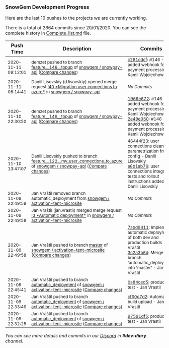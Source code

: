 
### SnowGem Development Progress

Here are the last 10 pushes to the projects we are currently working.

There is a total of 2664 commits since 20/01/2020. You can see the complete history in
 [Complete_list.md](Complete_list.md) file.

| Push Time | Description | Commits |
| --- | --- | --- |
| <sub>2020-11-11 09:12:01</sub> | <sub>demzet pushed to branch [feature\_\_146\_\_topup](https://gitlab.com/snowgem/snowpay-api/commits/feature__146__topup) of [snowgem / snowpay\-api](https://gitlab.com/snowgem/snowpay-api) ([Compare changes](https://gitlab.com/snowgem/snowpay-api/compare/2a49e050b267b3cf251eac1812bf10345f841769...c281cdcf228f770c3e1d2a89f475d6bd5f7e869a))</sub> | <sub>[c281cdcf](https://gitlab.com/snowgem/snowpay-api/-/commit/c281cdcf228f770c3e1d2a89f475d6bd5f7e869a): #146 - added webhook for payment processing - Kamil Wojciechowski</sub> |
| <sub>2020-11-11 08:14:41</sub> | <sub>Daniil Lisovskiy (d.lisovskiy) opened merge request [\!40 \*Migration user connections to azure\*](https://gitlab.com/snowgem/snowpay-api/-/merge_requests/40) in [snowgem / snowpay\-api](https://gitlab.com/snowgem/snowpay-api)</sub> | <sub>_No Commits_</sub> |
| <sub>2020-11-10 22:30:50</sub> | <sub>demzet pushed to branch [feature\_\_146\_\_topup](https://gitlab.com/snowgem/snowpay-api/commits/feature__146__topup) of [snowgem / snowpay\-api](https://gitlab.com/snowgem/snowpay-api) ([Compare changes](https://gitlab.com/snowgem/snowpay-api/compare/49668d061eba81e7856c91c53a1ac3caa9c8abfc...2a49e050b267b3cf251eac1812bf10345f841769))</sub> | <sub>[1966e672](https://gitlab.com/snowgem/snowpay-api/-/commit/1966e67261f8ea5e2516f8b58786e341730e1d01): #146 - added webhook for payment processing - Kamil Wojciechowski<br>[2a49e050](https://gitlab.com/snowgem/snowpay-api/-/commit/2a49e050b267b3cf251eac1812bf10345f841769): #146 - added webhook for payment processing - Kamil Wojciechowski</sub> |
| <sub>2020-11-10 13:47:07</sub> | <sub>Daniil Lisovskiy pushed to branch [feature\_\_122\_\_mv\_user\_connections\_to\_azure](https://gitlab.com/snowgem/snowpay-api/commits/feature__122__mv_user_connections_to_azure) of [snowgem / snowpay\-api](https://gitlab.com/snowgem/snowpay-api) ([Compare changes](https://gitlab.com/snowgem/snowpay-api/compare/2a06973edfb9e908c4e55da02f3c9f39ea1b398b...a6b1ab7639ee98eaab769cf00b3bc6dbb1fb618c))</sub> | <sub>[46444f23](https://gitlab.com/snowgem/snowpay-api/-/commit/46444f23490a2a99a1640d91f6e990f20de7d07c): user connections cleaner parametrization from config - Daniil Lisovskiy<br>[a6b1ab76](https://gitlab.com/snowgem/snowpay-api/-/commit/a6b1ab7639ee98eaab769cf00b3bc6dbb1fb618c): user connections integration tests and rollout instructions added - Daniil Lisovskiy</sub> |
| <sub>2020-11-09 22:49:59</sub> | <sub>Jan Vraštil removed branch automatic_deployment from [snowgem / activation\-tent\-microsite](https://gitlab.com/snowgem/activation-tent-microsite)</sub> | <sub>_No Commits_</sub> |
| <sub>2020-11-09 22:49:58</sub> | <sub>Jan Vraštil (jan.vrastil) merged merge request [\!3 \*Automatic deployment\*](https://gitlab.com/snowgem/activation-tent-microsite/-/merge_requests/3) in [snowgem / activation\-tent\-microsite](https://gitlab.com/snowgem/activation-tent-microsite)</sub> | <sub>_No Commits_</sub> |
| <sub>2020-11-09 22:49:58</sub> | <sub>Jan Vraštil pushed to branch [master](https://gitlab.com/snowgem/activation-tent-microsite/commits/master) of [snowgem / activation\-tent\-microsite](https://gitlab.com/snowgem/activation-tent-microsite) ([Compare changes](https://gitlab.com/snowgem/activation-tent-microsite/compare/1a60abc52d394677097be8a2bb90ca2078aaebfd...3c2a3b6d62bbe9ea7d4a73ccd582fedfe276d313))</sub> | <sub>[7abd9411](https://gitlab.com/snowgem/activation-tent-microsite/-/commit/7abd941169164d6bd2dc78bd3a646e1f0fb265e5): Implement automatic deployment of both dev and production builds - Jan Vraštil<br>[3c2a3b6d](https://gitlab.com/snowgem/activation-tent-microsite/-/commit/3c2a3b6d62bbe9ea7d4a73ccd582fedfe276d313): Merge branch 'automatic_deployment' into 'master' - Jan Vraštil</sub> |
| <sub>2020-11-09 22:45:41</sub> | <sub>Jan Vraštil pushed to branch [automatic\_deployment](https://gitlab.com/snowgem/activation-tent-microsite/commits/automatic_deployment) of [snowgem / activation\-tent\-microsite](https://gitlab.com/snowgem/activation-tent-microsite) ([Compare changes](https://gitlab.com/snowgem/activation-tent-microsite/compare/cf60c7d27216301891d1fb27b267251bdcf3cec8...0a84ced574af119b658b89a588c1d9af862b11eb))</sub> | <sub>[0a84ced5](https://gitlab.com/snowgem/activation-tent-microsite/-/commit/0a84ced574af119b658b89a588c1d9af862b11eb): production test - Jan Vrastil</sub> |
| <sub>2020-11-09 22:33:46</sub> | <sub>Jan Vraštil pushed to branch [automatic\_deployment](https://gitlab.com/snowgem/activation-tent-microsite/commits/automatic_deployment) of [snowgem / activation\-tent\-microsite](https://gitlab.com/snowgem/activation-tent-microsite) ([Compare changes](https://gitlab.com/snowgem/activation-tent-microsite/compare/97591df5529b91663be793759f0c62d8f0650f01...cf60c7d27216301891d1fb27b267251bdcf3cec8))</sub> | <sub>[cf60c7d2](https://gitlab.com/snowgem/activation-tent-microsite/-/commit/cf60c7d27216301891d1fb27b267251bdcf3cec8): Automatic build upload - Jan Vrastil</sub> |
| <sub>2020-11-09 22:32:25</sub> | <sub>Jan Vraštil pushed to branch [automatic\_deployment](https://gitlab.com/snowgem/activation-tent-microsite/commits/automatic_deployment) of [snowgem / activation\-tent\-microsite](https://gitlab.com/snowgem/activation-tent-microsite) ([Compare changes](https://gitlab.com/snowgem/activation-tent-microsite/compare/664f966aacd9e361fdd111a5d5135f87fc31c578...97591df5529b91663be793759f0c62d8f0650f01))</sub> | <sub>[97591df5](https://gitlab.com/snowgem/activation-tent-microsite/-/commit/97591df5529b91663be793759f0c62d8f0650f01): production test - Jan Vrastil</sub> |

_You can see more details and commits in our [Discord](https://discord.gg/zumGnbg) in **#dev-diary** channel._

